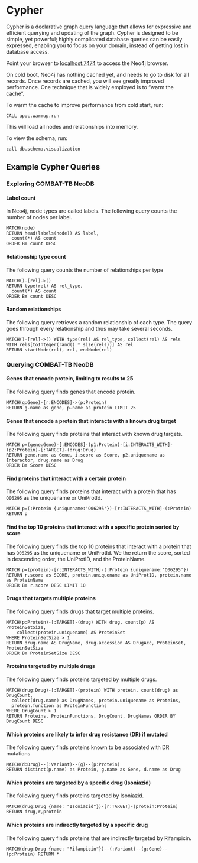 # Cypher

Cypher is a declarative graph query language that allows for expressive and efficient querying and updating of the graph. Cypher is designed to be simple, yet powerful; highly complicated database queries can be easily expressed, enabling you to focus on your domain, instead of getting lost in database access.

Point your browser to [localhost:7474](http://0.0.0.0:7474) to access the Neo4j browser.

On cold boot, Neo4j has nothing cached yet, and needs to go to disk for all records.
Once records are cached, you will see greatly improved performance.
One technique that is widely employed is to “warm the cache”.

To warm the cache to improve performance from cold start, run:

```cql
CALL apoc.warmup.run
```

This will load all nodes and relationships into memory.

To view the schema, run:

```cql
call db.schema.visualization
```

## Example Cypher Queries

### Exploring COMBAT-TB NeoDB

#### Label count

In Neo4j, node types are called labels. The following query counts the number of nodes per label.

```cql
MATCH(node)
RETURN head(labels(node)) AS label,
  count(*) AS count
ORDER BY count DESC
```

#### Relationship type count

The following query counts the number of relationships per type

```cql
MATCH()-[rel]->()
RETURN type(rel) AS rel_type,
  count(*) AS count
ORDER BY count DESC
```

#### Random relationships

The following query retrieves a random relationship of each
type. The query goes through every relationship and thus may
take several seconds.

```cql
MATCH()-[rel]->() WITH type(rel) AS rel_type, collect(rel) AS rels
WITH rels[toInteger(rand() * size(rels))] AS rel
RETURN startNode(rel), rel, endNode(rel)
```

### Querying COMBAT-TB NeoDB

#### Genes that encode protein, limiting to results to 25

The following query finds genes that encode protein.

```cql
MATCH(g:Gene)-[r:ENCODES]->(p:Protein)
RETURN g.name as gene, p.name as protein LIMIT 25
```

#### Genes that encode a protein that interacts with a known drug target

The following query finds proteins that interact with known drug targets.

```cql
MATCH p=(gene:Gene)-[:ENCODES]-(p1:Protein)-[i:INTERACTS_WITH]-(p2:Protein)-[:TARGET]-(drug:Drug)
RETURN gene.name as Gene, i.score as Score, p2.uniquename as Interactor, drug.name as Drug
ORDER BY Score DESC
```

#### Find proteins that interact with a certain protein

The following query finds proteins that interact with a protein that has `O06295` as the uniquename or UniProtId.

```cql
MATCH p=(:Protein {uniquename:'O06295'})-[r:INTERACTS_WITH]-(:Protein)
RETURN p
```

#### Find the top 10 proteins that interact with a specific protein sorted by score

The following query finds the top 10 proteins that interact with a
protein that has `O06295` as the uniquename or UniProtId. We the return the score,
sorted in descending order, the UniProtID, and the ProteinName.

```cql
MATCH p=(protein)-[r:INTERACTS_WITH]-(:Protein {uniquename:'O06295'})
RETURN r.score as SCORE, protein.uniquename as UniProtID, protein.name as ProteinName
ORDER BY r.score DESC LIMIT 10
```

#### Drugs that targets multiple proteins

The following query finds drugs that target multiple proteins.

```cql
MATCH(p:Protein)-[:TARGET]-(drug) WITH drug, count(p) AS ProteinSetSize,
    collect(protein.uniquename) AS ProteinSet
WHERE ProteinSetSize > 1
RETURN drug.name AS DrugName, drug.accession AS DrugAcc, ProteinSet, ProteinSetSize
ORDER BY ProteinSetSize DESC
```

#### Proteins targeted by multiple drugs

The following query finds proteins targeted by multiple drugs.

```cql
MATCH(drug:Drug)-[:TARGET]-(protein) WITH protein, count(drug) as DrugCount,
  collect(drug.name) as DrugNames, protein.uniquename as Proteins,
  protein.function as ProteinFunctions
WHERE DrugCount > 1
RETURN Proteins, ProteinFunctions, DrugCount, DrugNames ORDER BY DrugCount DESC
```

#### Which proteins are likely to infer drug resistance (DR) if mutated

The following query finds proteins known to be associated with DR mutations

```cql
MATCH(d:Drug)--(:Variant)--(g)--(p:Protein)
RETURN distinct(p.name) as Protein, g.name as Gene, d.name as Drug
```

#### Which proteins are targeted by a specific drug (Isoniazid)

The following query finds proteins targeted by Isoniazid.

```cql
MATCH(drug:Drug {name: "Isoniazid"})-[r:TARGET]-(protein:Protein)
RETURN drug,r,protein
```

#### Which proteins are indirectly targeted by a specific drug

The following query finds proteins that are indirectly targeted by Rifampicin.

```cql
MATCH(drug:Drug {name: "Rifampicin"})--(:Variant)--(g:Gene)--(p:Protein) RETURN *
```
